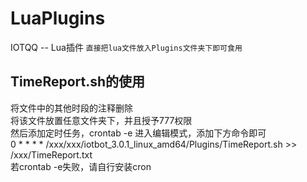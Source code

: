 # LuaPlugins
IOTQQ -- Lua插件 
``
直接把lua文件放入Plugins文件夹下即可食用
``
## TimeReport.sh的使用  
将文件中的其他时段的注释删除  
将该文件放置任意文件夹下，并且授予777权限  
然后添加定时任务，crontab -e 进入编辑模式，添加下方命令即可       
0 * * * * /xxx/xxx/iotbot_3.0.1_linux_amd64/Plugins/TimeReport.sh >> /xxx/TimeReport.txt  
若crontab -e失败，请自行安装cron  
